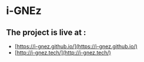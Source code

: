 # i-GNEz

## The project is live at :
* [https://i-gnez.github.io/](https://i-gnez.github.io/)
* [http://i-gnez.tech/](http://i-gnez.tech/)



